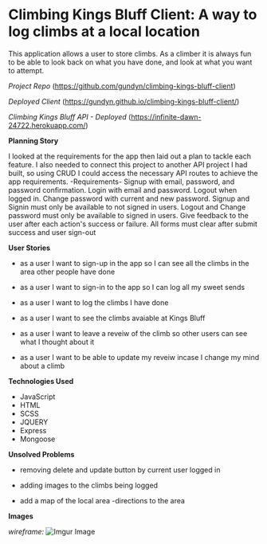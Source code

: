 # Climbing Kings Bluff Client: A way to log climbs at a local location

This application allows a user to store climbs. As a climber it is always fun to be able to look back on what you have done, and look at what you want to attempt. 

*Project Repo*
(https://github.com/gundyn/climbing-kings-bluff-client)

*Deployed Client*
(https://gundyn.github.io/climbing-kings-bluff-client/)

*Climbing Kings Bluff API - Deployed*
(https://infinite-dawn-24722.herokuapp.com/)

**Planning Story**

I looked at the requirements for the app then laid out a plan to tackle each feature. I also needed to connect this project to another API project I had built, so using CRUD I could access the necessary API routes to achieve the app requirements. 
-Requirements-
Signup with email, password, and password confirmation.
Login with email and password.
Logout when logged in.
Change password with current and new password.
Signup and Signin must only be available to not signed in users.
Logout and Change password must only be available to signed in users.
Give feedback to the user after each action's success or failure.
All forms must clear after submit success and user sign-out

**User Stories**
- as a user I want to sign-up in the app so I can see all the climbs in the area other people have done

- as a user I want to sign-in to the app so I can log all my sweet sends

- as a user I want to log the climbs I have done

- as a user I want to see the climbs avaiable at Kings Bluff

- as a user I want to leave a reveiw of the climb so other users can see what I thought about it

- as a user I want to be able to update my reveiw incase I change my mind about a climb


**Technologies Used**
- JavaScript
- HTML
- SCSS 
- JQUERY
- Express
- Mongoose

**Unsolved Problems**
- removing delete and update button by current user logged in 

- adding images to the climbs being logged

- add a map of the local area
  -directions to the area
  
**Images**

*wireframe:*
![Imgur Image](https://imgur.com/VGPQ2Y3.jpg)
